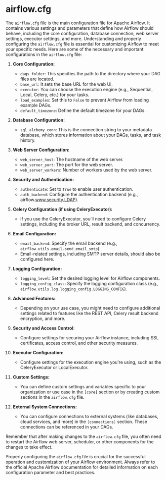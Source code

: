 # airflow.cfg
The `airflow.cfg` file is the main configuration file for Apache Airflow. It contains various settings and parameters that define how Airflow should behave, including the core configuration, database connection, web server settings, executor settings, and more. Understanding and properly configuring the `airflow.cfg` file is essential for customizing Airflow to meet your specific needs. Here are some of the necessary and important configurations in the `airflow.cfg` file:

1. **Core Configuration:**
   - `dags_folder`: This specifies the path to the directory where your DAG files are located.
   - `base_url`: It sets the base URL for the web UI.
   - `executor`: You can choose the execution engine (e.g., Sequential, Local, Celery, etc.) for your tasks.
   - `load_examples`: Set this to `False` to prevent Airflow from loading example DAGs.
   - `default_timezone`: Define the default timezone for your DAGs.

2. **Database Configuration:**
   - `sql_alchemy_conn`: This is the connection string to your metadata database, which stores information about your DAGs, tasks, and task history.

3. **Web Server Configuration:**
   - `web_server_host`: The hostname of the web server.
   - `web_server_port`: The port for the web server.
   - `web_server_workers`: Number of workers used by the web server.

4. **Security and Authentication:**
   - `authenticate`: Set to `True` to enable user authentication.
   - `auth_backend`: Configure the authentication backend (e.g., airflow.www.security.LDAP).

5. **Celery Configuration (if using CeleryExecutor):**
   - If you use the CeleryExecutor, you'll need to configure Celery settings, including the broker URL, result backend, and concurrency.

6. **Email Configuration:**
   - `email_backend`: Specify the email backend (e.g., `airflow.utils.email.send_email_smtp`).
   - Email-related settings, including SMTP server details, should also be configured here.

7. **Logging Configuration:**
   - `logging_level`: Set the desired logging level for Airflow components.
   - `logging_config_class`: Specify the logging configuration class (e.g., `airflow.utils.log.logging_config.LOGGING_CONFIG`).

8. **Advanced Features:**
   - Depending on your use case, you might need to configure additional settings related to features like the REST API, Celery result backend encryption, and more.

9. **Security and Access Control:**
   - Configure settings for securing your Airflow instance, including SSL certificates, access control, and other security measures.

10. **Executor Configuration:**
    - Configure settings for the execution engine you're using, such as the CeleryExecutor or LocalExecutor.

11. **Custom Settings:**
    - You can define custom settings and variables specific to your organization or use case in the `[core]` section or by creating custom sections in the `airflow.cfg` file.

12. **External System Connections:**
    - You can configure connections to external systems (like databases, cloud services, and more) in the `[connections]` section. These connections can be referenced in your DAGs.

Remember that after making changes to the `airflow.cfg` file, you often need to restart the Airflow web server, scheduler, or other components for the changes to take effect.

Properly configuring the `airflow.cfg` file is crucial for the successful operation and customization of your Airflow environment. Always refer to the official Apache Airflow documentation for detailed information on each configuration parameter and best practices.
